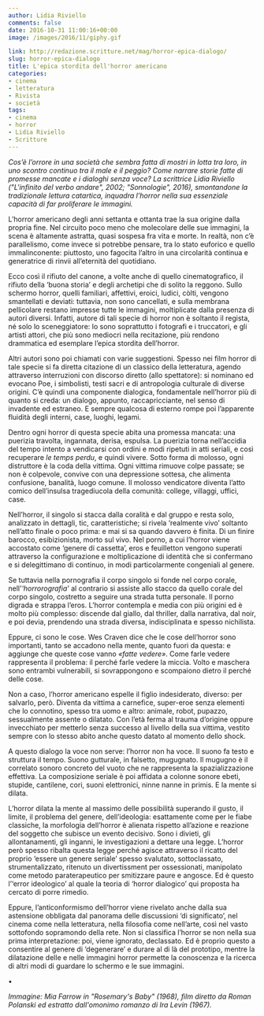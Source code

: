 ```yaml
---
author: Lidia Riviello
comments: false
date: 2016-10-31 11:00:16+00:00
image: /images/2016/11/giphy.gif

link: http://redazione.scritture.net/mag/horror-epica-dialogo/
slug: horror-epica-dialogo
title: L'epica stordita dell'horror americano
categories:
- cinema
- letteratura
- Rivista
- società
tags:
- cinema
- horror
- Lidia Riviello
- Scritture
---
```


_Cos’è l’orrore in una società che sembra fatta di mostri in lotta tra loro, in uno scontro continuo tra il male e il peggio? Come narrare storie fatte di promesse mancate e i dialoghi senza voce? La scrittrice Lidia Riviello ("L'infinito del verbo andare", 2002; "Sonnologie", 2016), smontandone la tradizionale lettura catartica, inquadra l’horror nella sua essenziale capacità di far proliferare le immagini._



L’horror americano degli anni settanta e ottanta trae la sua origine dalla propria fine. Nel circuito poco meno che molecolare delle sue immagini, la scena è altamente astratta, quasi sospesa fra vita e morte. In realtà, non c’è parallelismo, come invece si potrebbe pensare, tra lo stato euforico e quello immalinconente: piuttosto, uno fagocita l’altro in una circolarità continua e generatrice di rinvii all’eternità del quotidiano.

<!-- more -->Ecco così il rifiuto del canone, a volte anche di quello cinematografico, il rifiuto della ‘buona storia’ e degli archetipi che di solito la reggono. Sullo schermo horror, quelli familiari, affettivi, eroici, ludici, còlti, vengono smantellati e deviati: tuttavia, non sono cancellati, e sulla membrana pellicolare restano impresse tutte le immagini, moltiplicate dalla presenza di autori diversi. Infatti, autore di tali specie di horror non è soltanto il regista, né solo lo sceneggiatore: lo sono soprattutto i fotografi e i truccatori, e gli artisti attori, che più sono mediocri nella recitazione, più rendono drammatica ed esemplare l’epica stordita dell’horror.

Altri autori sono poi chiamati con varie suggestioni. Spesso nei film horror di tale specie si fa diretta citazione di un classico della letteratura, agendo attraverso interruzioni con discorso diretto (allo spettatore): si nominano ed evocano Poe, i simbolisti, testi sacri e di antropologia culturale di diverse origini. C’è quindi una componente dialogica, fondamentale nell’horror più di quanto si creda: un dialogo, appunto, raccapricciante, nel senso di invadente ed estraneo. E sempre qualcosa di esterno rompe poi l’apparente fluidità degli interni, case, luoghi, legami.

Dentro ogni horror di questa specie abita una promessa mancata: una puerizia travolta, ingannata, derisa, espulsa. La puerizia torna nell’accidia del tempo intento a vendicarsi con ordini e modi ripetuti in atti seriali, e così recuperare _le temps perdu_, e quindi vivere. Sotto forma di molosso, ogni distruttore è la coda della vittima. Ogni vittima rimuove colpe passate; se non è colpevole, convive con una depressione sottesa, che alimenta confusione, banalità, luogo comune. Il molosso vendicatore diventa l’atto comico dell’insulsa tragediucola della comunità: college, villaggi, uffici, case.

Nell’horror, il singolo si stacca dalla coralità e dal gruppo e resta solo, analizzato in dettagli, tic, caratteristiche; si rivela ‘realmente vivo’ soltanto nell’atto finale o poco prima: e mai si sa quando davvero è finita. Di un finire barocco, esibizionista, morto sul vivo. Nel porno, a cui l’horror viene accostato come ‘genere di cassetta’, eros e feuilletton vengono superati attraverso la configurazione e moltiplicazione di identità che si confermano e si delegittimano di continuo, in modi particolarmente congeniali al genere.

Se tuttavia nella pornografia il corpo singolo si fonde nel corpo corale, nell’_‘horrorografia’_ al contrario si assiste allo stacco da quello corale del corpo singolo, costretto a seguire una strada tutta personale. Il porno digrada e strappa l’eros. L’horror contempla e media con più origini ed è molto più complesso: discende dal giallo, dal thriller, dalla narrativa, dal noir, e poi devia, prendendo una strada diversa, indisciplinata e spesso nichilista.

Eppure, ci sono le cose. Wes Craven dice che le cose dell’horror sono importanti, tanto se accadono nella mente, quanto fuori da questa: e aggiunge che queste cose vanno _«fatte vedere»_. Come farle vedere rappresenta il problema: il perché farle vedere la miccia. Volto e maschera sono entrambi vulnerabili, si sovrappongono e scompaiono dietro il perché delle cose.

Non a caso, l’horror americano espelle il figlio indesiderato, diverso: per salvarlo, però. Diventa da vittima a carnefice, super-eroe senza elementi che lo connotino, spesso tra uomo e altro: animale, robot, pupazzo, sessualmente assente o dilatato. Con l’età ferma al trauma d’origine oppure invecchiato per metterlo senza successo al livello della sua vittima, vestito sempre con lo stesso abito anche questo datato al momento dello shock.

A questo dialogo la voce non serve: l’horror non ha voce. Il suono fa testo e struttura il tempo. Suono gutturale, in falsetto, mugugnato. Il mugugno è il correlato sonoro concreto del vuoto che ne rappresenta la spazializzazione effettiva. La composizione seriale è poi affidata a colonne sonore ebeti, stupide, cantilene, cori, suoni elettronici, ninne nanne in primis. E la mente si dilata.

L’horror dilata la mente al massimo delle possibilità superando il gusto, il limite, il problema del genere, dell’ideologia: esattamente come per le fiabe classiche, la morfologia dell’horror è alienata rispetto all’azione e reazione del soggetto che subisce un evento decisivo. Sono i divieti, gli allontanamenti, gli inganni, le investigazioni a dettare una legge. L’horror però spesso ribalta questa legge perché agisce attraverso il ricatto del proprio ‘essere un genere seriale’ spesso svalutato, sottoclassato, strumentalizzato, ritenuto un divertissment per ossessionati, manipolato come metodo paraterapeutico per smitizzare paure e angosce. Ed è questo l’‘error ideologico’ al quale la teoria di ‘horror dialogico’ qui proposta ha cercato di porre rimedio.

Eppure, l’anticonformismo dell’horror viene rivelato anche dalla sua astensione obbligata dal panorama delle discussioni ‘di significato’, nel cinema come nella letteratura, nella filosofia come nell’arte, così nel vasto sottofondo sopramondo della rete. Non si classifica l’horror se non nella sua prima interpretazione: poi, viene ignorato, declassato. Ed è proprio questo a consentire al genere di ‘degenerare’ e durare al di là del prototipo, mentre la dilatazione delle e nelle immagini horror permette la conoscenza e la ricerca di altri modi di guardare lo schermo e le sue immagini.

•

_Immagine: Mia Farrow in "Rosemary's Baby" (1968), film diretto da Roman Polanski ed estratto dall'omonimo romanzo di Ira Levin (1967)._
